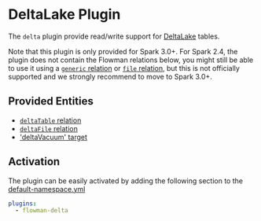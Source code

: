 # DeltaLake Plugin

The `delta` plugin provide read/write support for [DeltaLake](https://delta.io) tables.

Note that this plugin is only provided for Spark 3.0+. For Spark 2.4, the plugin does not contain the Flowman relations
below, you might still be able to use it using a [`generic` relation](../spec/relation/generic.md) or
[`file` relation](../spec/relation/file.md), but this is not officially supported and we strongly recommend to
move to Spark 3.0+.


## Provided Entities
* [`deltaTable` relation](../spec/relation/deltaTable.md)
* [`deltaFile` relation](../spec/relation/deltaFile.md)
* ['deltaVacuum' target](../spec/target/deltaVacuum.md)


## Activation

The plugin can be easily activated by adding the following section to the [default-namespace.yml](../spec/namespace.md)
```yaml
plugins:
  - flowman-delta 
```
